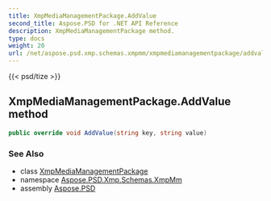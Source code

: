 ```yaml
---
title: XmpMediaManagementPackage.AddValue
second_title: Aspose.PSD for .NET API Reference
description: XmpMediaManagementPackage method. 
type: docs
weight: 20
url: /net/aspose.psd.xmp.schemas.xmpmm/xmpmediamanagementpackage/addvalue/
---
```

{{< psd/tize >}}
## XmpMediaManagementPackage.AddValue method

```csharp
public override void AddValue(string key, string value)
```

### See Also

* class [XmpMediaManagementPackage](../)
* namespace [Aspose.PSD.Xmp.Schemas.XmpMm](../../xmpmediamanagementpackage/)
* assembly [Aspose.PSD](../../../)


